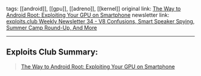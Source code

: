 tags: [[android]], [[gpu]], [[adreno]], [[kernel]]
original link:  [The Way to Android Root: Exploiting Your GPU on Smartphone](https://blackhat.com/us-24/briefings/schedule/?ref=blog.exploits.club#the-way-to-android-root-exploiting-your-gpu-on-smartphone-40234)
newsletter link: [exploits.club Weekly Newsletter 34 - V8 Confusions, Smart Speaker Spying, Summer Camp Round-Up, And More](https://blog.exploits.club/exploits-club-weekly-newsletter-34-v8-confusions-smart-speaker-spying-summer-camp-round-up-and-more-2/)

---
## Exploits Club Summary:
> [The Way to Android Root: Exploiting Your GPU on Smartphone](https://blackhat.com/us-24/briefings/schedule/?ref=blog.exploits.club#the-way-to-android-root-exploiting-your-gpu-on-smartphone-40234) 